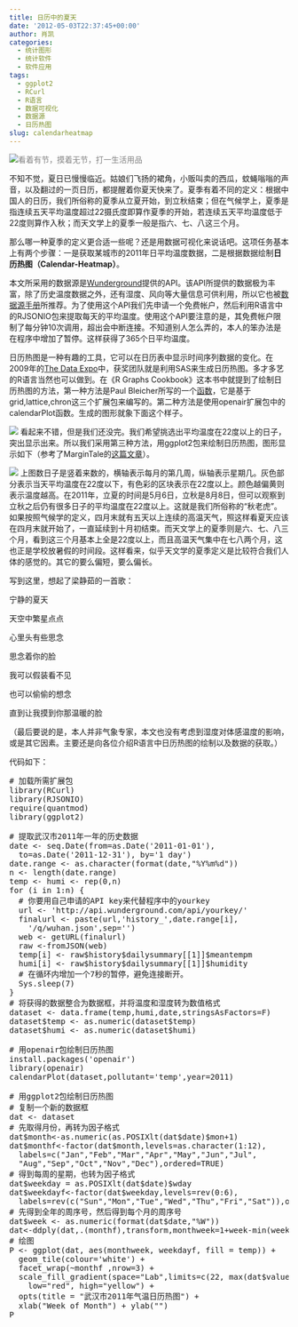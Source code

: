 ```yaml
---
title: 日历中的夏天
date: '2012-05-03T22:37:45+00:00'
author: 肖凯
categories:
  - 统计图形
  - 统计软件
  - 软件应用
tags:
  - ggplot2
  - RCurl
  - R语言
  - 数据可视化
  - 数据源
  - 日历热图
slug: calendarheatmap
---
```


[![](https://cos.name/wp-content/uploads/2012/05/summer.jpg)](/2012/05/calendarheatmap/summer/)<span style="color: #808080">看着有节，摸着无节，打一生活用品</span>

不知不觉，夏日已慢慢临近。姑娘们飞扬的裙角，小贩叫卖的西瓜，蚊蝇嗡嗡的声音，以及翻过的一页日历，都提醒着你夏天快来了。夏季有着不同的定义：根据中国人的日历，我们所俗称的夏季从立夏开始，到立秋结束；但在气候学上，夏季是指连续五天平均温度超过22摄氏度即算作夏季的开始，若连续五天平均温度低于22度则算作入秋；而天文学上的夏季一般是指六、七、八这三个月。

那么哪一种夏季的定义更合适一些呢？还是用数据可视化来说话吧。这项任务基本上有两个步骤：一是获取某城市的2011年日平均温度数据，二是根据数据绘制**日历热图（Calendar-Heatmap）**。<!--more-->

本文所采用的数据源是[Wunderground](http://www.wunderground.com/weather/api/d/documentation.html)提供的API。该API所提供的数据极为丰富，除了历史温度数据之外，还有湿度、风向等大量信息可供利用，所以它也被[数据源手册](http://xccds1977.blogspot.com/2012/04/30.html)所推荐。为了使用这个API我们先申请一个免费帐户，然后利用R语言中的RJSONIO包来提取每天的平均温度。使用这个API要注意的是，其免费帐户限制了每分钟10次调用，超出会中断连接。不知道别人怎么弄的，本人的笨办法是在程序中增加了暂停。这样获得了365个日平均温度。

日历热图是一种有趣的工具，它可以在日历表中显示时间序列数据的变化。在2009年的[The Data Expo](http://blog.revolutionanalytics.com/2009/09/analysis-of-airline-performance.html)中，获奖团队就是利用SAS来生成日历热图。多才多艺的R语言当然也可以做到。在《R Graphs Cookbook》这本书中就提到了绘制日历热图的方法，第一种方法是Paul Bleicher所写的一个[函数](http://blog.revolution-computing.com/downloads/calendarHeat.R)，它是基于grid,lattice,chron这三个扩展包来编写的。第二种方法是使用openair扩展包中的calendarPlot函数。生成的图形就象下面这个样子。
  
[![](https://cos.name/wp-content/uploads/2012/05/calendarheadmap1.jpeg)](/2012/05/calendarheatmap/calendarheadmap1/) 看起来不错，但是我们还没完。我们希望挑选出平均温度在22度以上的日子，突出显示出来。所以我们采用第三种方法，用ggplot2包来绘制日历热图，图形显示如下（参考了MarginTale的[这篇文章](http://margintale.blogspot.com/2012/04/ggplot2-time-series-heatmaps.html)）。
  
[![](https://cos.name/wp-content/uploads/2012/05/calendarheadmap2.jpeg)](/2012/05/calendarheatmap/calendarheadmap2/) 上图数日子是竖着来数的，横轴表示每月的第几周，纵轴表示星期几。灰色部分表示当天平均温度在22度以下，有色彩的区块表示在22度以上。颜色越偏黄则表示温度越高。在2011年，立夏的时间是5月6日，立秋是8月8日，但可以观察到立秋之后仍有很多日子的平均温度在22度以上。这就是我们所俗称的“秋老虎”。如果按照气候学的定义，四月末就有五天以上连续的高温天气，照这样看夏天应该在四月末就开始了，一直延续到十月初结束。而天文学上的夏季则是六、七、八三个月，看到这三个月基本上全是22度以上，而且高温天气集中在七八两个月，这也正是学校放暑假的时间段。这样看来，似乎天文学的夏季定义是比较符合我们人体的感觉的。其它的要么偏短，要么偏长。

写到这里，想起了梁静茹的一首歌：

宁静的夏天
  
天空中繁星点点
  
心里头有些思念
  
思念着你的脸
  
我可以假装看不见
  
也可以偷偷的想念
  
直到让我摸到你那温暖的脸

（最后要说的是，本人并非气象专家，本文也没有考虑到湿度对体感温度的影响，或是其它因素。主要还是向各位介绍R语言中日历热图的绘制以及数据的获取。）
  
代码如下：

<pre># 加载所需扩展包
library(RCurl)
library(RJSONIO)
require(quantmod)
library(ggplot2)

# 提取武汉市2011年一年的历史数据
date &lt;- seq.Date(from=as.Date('2011-01-01'),
  to=as.Date('2011-12-31'), by='1 day')
date.range &lt;- as.character(format(date,"%Y%m%d"))
n &lt;- length(date.range)
temp &lt;- humi &lt;- rep(0,n)
for (i in 1:n) {
  # 你要用自己申请的API key来代替程序中的yourkey
  url &lt;- 'http://api.wunderground.com/api/yourkey/'
  finalurl &lt;- paste(url,'history_',date.range[i],
    '/q/wuhan.json',sep='')
  web &lt;- getURL(finalurl)
  raw &lt;-fromJSON(web)
  temp[i] &lt;- raw$history$dailysummary[[1]]$meantempm
  humi[i] &lt;- raw$history$dailysummary[[1]]$humidity
  # 在循环内增加一个7秒的暂停，避免连接断开。
  Sys.sleep(7)
}
# 将获得的数据整合为数据框，并将温度和湿度转为数值格式
dataset &lt;- data.frame(temp,humi,date,stringsAsFactors=F)
dataset$temp &lt;- as.numeric(dataset$temp)
dataset$humi &lt;- as.numeric(dataset$humi)

# 用openair包绘制日历热图
install.packages('openair')
library(openair)
calendarPlot(dataset,pollutant='temp',year=2011)

# 用ggplot2包绘制日历热图
# 复制一个新的数据框
dat &lt;- dataset
# 先取得月份，再转为因子格式
dat$month&lt;-as.numeric(as.POSIXlt(dat$date)$mon+1)
dat$monthf&lt;-factor(dat$month,levels=as.character(1:12),
  labels=c("Jan","Feb","Mar","Apr","May","Jun","Jul",
  "Aug","Sep","Oct","Nov","Dec"),ordered=TRUE)
# 得到每周的星期，也转为因子格式
dat$weekday = as.POSIXlt(dat$date)$wday
dat$weekdayf&lt;-factor(dat$weekday,levels=rev(0:6),
  labels=rev(c("Sun","Mon","Tue","Wed","Thu","Fri","Sat")),ordered=TRUE)
# 先得到全年的周序号，然后得到每个月的周序号
dat$week &lt;- as.numeric(format(dat$date,"%W"))
dat&lt;-ddply(dat,.(monthf),transform,monthweek=1+week-min(week))
# 绘图
P &lt;- ggplot(dat, aes(monthweek, weekdayf, fill = temp)) +
  geom_tile(colour='white') +
  facet_wrap(~monthf ,nrow=3) +
  scale_fill_gradient(space="Lab",limits=c(22, max(dat$value)),
    low="red", high="yellow") +
  opts(title = "武汉市2011年气温日历热图") +
  xlab("Week of Month") + ylab("")
P</pre>
